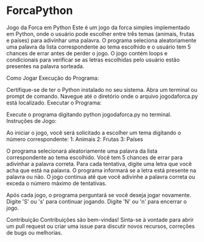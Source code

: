 # ForcaPython
Jogo da Forca em Python
Este é um jogo da forca simples implementado em Python, onde o usuário pode escolher entre três temas (animais, frutas e países) para adivinhar uma palavra. O programa seleciona aleatoriamente uma palavra da lista correspondente ao tema escolhido e o usuário tem 5 chances de errar antes de perder o jogo. O jogo contém loops e condicionais para verificar se as letras escolhidas pelo usuário estão presentes na palavra sorteada.

Como Jogar
Execução do Programa:

Certifique-se de ter o Python instalado no seu sistema.
Abra um terminal ou prompt de comando.
Navegue até o diretório onde o arquivo jogodaforca.py está localizado.
Executar o Programa:

Execute o programa digitando python jogodaforca.py no terminal.
Instruções de Jogo:

Ao iniciar o jogo, você será solicitado a escolher um tema digitando o número correspondente:
1: Animais
2: Frutas
3: Países

O programa selecionará aleatoriamente uma palavra da lista correspondente ao tema escolhido.
Você tem 5 chances de errar para adivinhar a palavra correta.
Para cada tentativa, digite uma letra que você acha que está na palavra.
O programa informará se a letra está presente na palavra ou não.
O jogo continua até que você adivinhe a palavra correta ou exceda o número máximo de tentativas.

Após cada jogo, o programa perguntará se você deseja jogar novamente.
Digite 'S' ou 's' para continuar jogando.
Digite 'N' ou 'n' para encerrar o jogo.

Contribuição
Contribuições são bem-vindas! Sinta-se à vontade para abrir um pull request ou criar uma issue para discutir novos recursos, correções de bugs ou melhorias.
